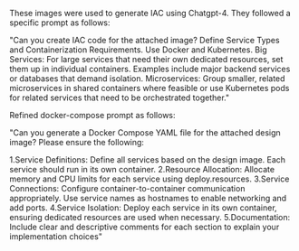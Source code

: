 These images were used to generate IAC using Chatgpt-4. They followed a specific prompt as follows:

"Can you create IAC code for the attached image?
Define Service Types and Containerization Requirements.
Use Docker and Kubernetes.
Big Services: For large services that need their own dedicated resources, set them up in individual containers. Examples include major backend services or databases that demand isolation.
Microservices: Group smaller, related microservices in shared containers where feasible or use Kubernetes pods for related services that need to be orchestrated together."

Refined docker-compose prompt as follows:

"Can you generate a Docker Compose YAML file for the attached design image?
Please ensure the following:

1.Service Definitions:
	Define all services based on the design image.
	Each service should run in its own container.
2.Resource Allocation:
	Allocate memory and CPU limits for each service using deploy.resources.
3.Service Connections:
	Configure container-to-container communication appropriately.
	Use service names as hostnames to enable networking and add ports.
4.Service Isolation:
	Deploy each service in its own container, ensuring dedicated resources are used when necessary.
5.Documentation:
	Include clear and descriptive comments for each section to explain your implementation choices"